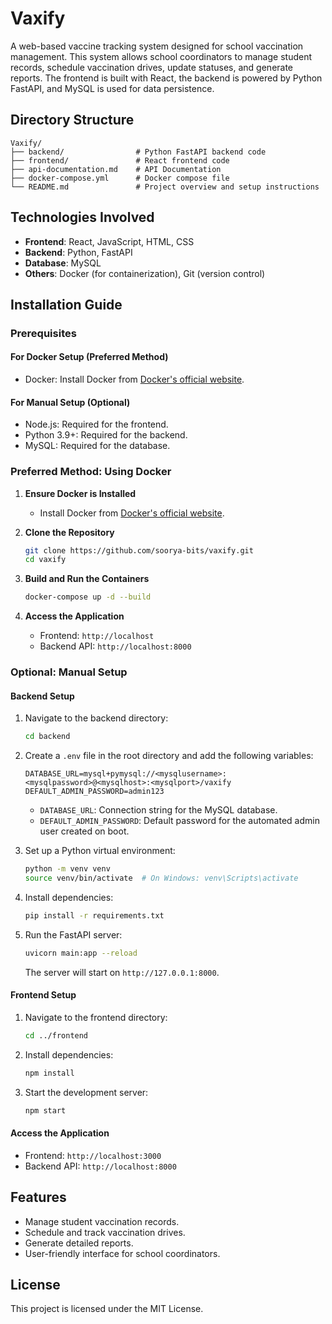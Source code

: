 # Vaxify
A web-based vaccine tracking system designed for school vaccination management. This system allows school coordinators to manage student records, schedule vaccination drives, update statuses, and generate reports. The frontend is built with React, the backend is powered by Python FastAPI, and MySQL is used for data persistence.
## Directory Structure

```
Vaxify/
├── backend/                # Python FastAPI backend code
├── frontend/               # React frontend code
├── api-documentation.md    # API Documentation
├── docker-compose.yml      # Docker compose file
└── README.md               # Project overview and setup instructions
```

## Technologies Involved

- **Frontend**: React, JavaScript, HTML, CSS
- **Backend**: Python, FastAPI
- **Database**: MySQL
- **Others**: Docker (for containerization), Git (version control)

## Installation Guide

### Prerequisites

#### For Docker Setup (Preferred Method)
- Docker: Install Docker from [Docker's official website](https://www.docker.com/).

#### For Manual Setup (Optional)
- Node.js: Required for the frontend.
- Python 3.9+: Required for the backend.
- MySQL: Required for the database.

### Preferred Method: Using Docker

1. **Ensure Docker is Installed**
    - Install Docker from [Docker's official website](https://www.docker.com/).

2. **Clone the Repository**
    ```bash
    git clone https://github.com/soorya-bits/vaxify.git
    cd vaxify
    ```

3. **Build and Run the Containers**
    ```bash
    docker-compose up -d --build
    ```

4. **Access the Application**
    - Frontend: `http://localhost`
    - Backend API: `http://localhost:8000`

### Optional: Manual Setup

#### Backend Setup
1. Navigate to the backend directory:
    ```bash
    cd backend
    ```
2. Create a `.env` file in the root directory and add the following variables:
    ```
    DATABASE_URL=mysql+pymysql://<mysqlusername>:<mysqlpassword>@<mysqlhost>:<mysqlport>/vaxify
    DEFAULT_ADMIN_PASSWORD=admin123
    ```

    - `DATABASE_URL`: Connection string for the MySQL database.
    - `DEFAULT_ADMIN_PASSWORD`: Default password for the automated admin user created on boot.

3. Set up a Python virtual environment:
    ```bash
    python -m venv venv
    source venv/bin/activate  # On Windows: venv\Scripts\activate
    ```

4. Install dependencies:
    ```bash
    pip install -r requirements.txt
    ```

5. Run the FastAPI server:
    ```bash
    uvicorn main:app --reload
    ```
    The server will start on `http://127.0.0.1:8000`.

#### Frontend Setup
1. Navigate to the frontend directory:
    ```bash
    cd ../frontend
    ```
2. Install dependencies:
    ```bash
    npm install
    ```
3. Start the development server:
    ```bash
    npm start
    ```

#### Access the Application
- Frontend: `http://localhost:3000`
- Backend API: `http://localhost:8000`

## Features

- Manage student vaccination records.
- Schedule and track vaccination drives.
- Generate detailed reports.
- User-friendly interface for school coordinators.

## License

This project is licensed under the MIT License.